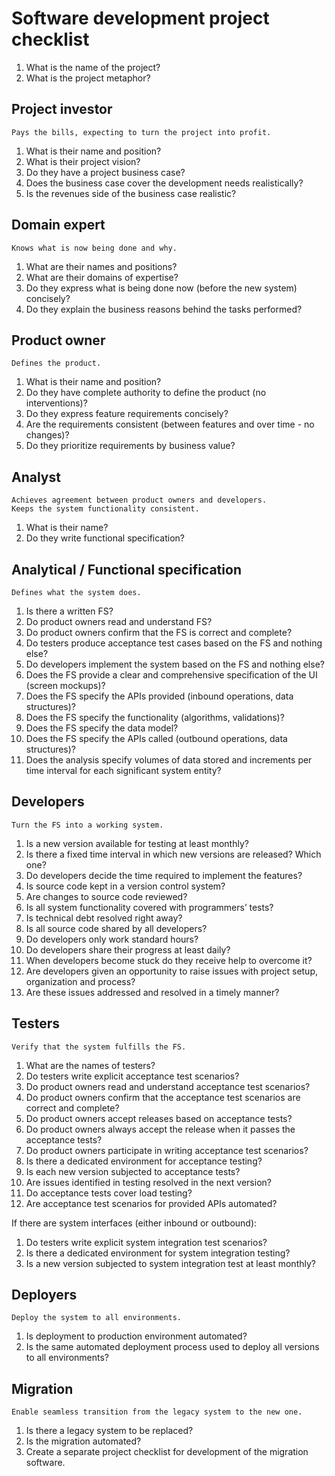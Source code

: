 # Software development project checklist

1. What is the name of the project?
1. What is the project metaphor?


## Project investor
`Pays the bills, expecting to turn the project into profit.`

1. What is their name and position?
1. What is their project vision?
1. Do they have a project business case?
1. Does the business case cover the development needs realistically?
1. Is the revenues side of the business case realistic?


## Domain expert
`Knows what is now being done and why.`

1. What are their names and positions?
1. What are their domains of expertise?
1. Do they express what is being done now (before the new system) concisely?
1. Do they explain the business reasons behind the tasks performed?


## Product owner
`Defines the product.`

1. What is their name and position?
1. Do they have complete authority to define the product (no interventions)?
1. Do they express feature requirements concisely?
1. Are the requirements consistent (between features and over time - no changes)?
1. Do they prioritize requirements by business value?


## Analyst
`Achieves agreement between product owners and developers.` \
`Keeps the system functionality consistent.`

1. What is their name?
1. Do they write functional specification?


## Analytical / Functional specification
`Defines what the system does.`

1. Is there a written FS?
1. Do product owners read and understand FS?
1. Do product owners confirm that the FS is correct and complete?
1. Do testers produce acceptance test cases based on the FS and nothing else?
1. Do developers implement the system based on the FS and nothing else?
1. Does the FS provide a clear and comprehensive specification of the UI (screen mockups)?
1. Does the FS specify the APIs provided (inbound operations, data structures)?
1. Does the FS specify the functionality (algorithms, validations)?
1. Does the FS specify the data model?
1. Does the FS specify the APIs called (outbound operations, data structures)?
1. Does the analysis specify volumes of data stored and increments per time interval for each significant system entity?


## Developers
`Turn the FS into a working system.`

1. Is a new version available for testing at least monthly?
1. Is there a fixed time interval in which new versions are released? Which one?
1. Do developers decide the time required to implement the features?
1. Is source code kept in a version control system?
1. Are changes to source code reviewed?
1. Is all system functionality covered with programmers’ tests?
1. Is technical debt resolved right away?
1. Is all source code shared by all developers?
1. Do developers only work standard hours?
1. Do developers share their progress at least daily?
1. When developers become stuck do they receive help to overcome it?
1. Are developers given an opportunity to raise issues with project setup, organization and process?
1. Are these issues addressed and resolved in a timely manner?


## Testers
`Verify that the system fulfills the FS.`

1. What are the names of testers?
1. Do testers write explicit acceptance test scenarios?
1. Do product owners read and understand acceptance test scenarios?
1. Do product owners confirm that the acceptance test scenarios are correct and complete?
1. Do product owners accept releases based on acceptance tests?
1. Do product owners always accept the release when it passes the acceptance tests?
1. Do product owners participate in writing acceptance test scenarios?
1. Is there a dedicated environment for acceptance testing?
1. Is each new version subjected to acceptance tests?
1. Are issues identified in testing resolved in the next version?
1. Do acceptance tests cover load testing?
1. Are acceptance test scenarios for provided APIs automated?

If there are system interfaces (either inbound or outbound):
1. Do testers write explicit system integration test scenarios?
1. Is there a dedicated environment for system integration testing?
1. Is a new version subjected to system integration test at least monthly?


## Deployers
`Deploy the system to all environments.`

1. Is deployment to production environment automated?
1. Is the same automated deployment process used to deploy all versions to all environments?


## Migration
`Enable seamless transition from the legacy system to the new one.`

1. Is there a legacy system to be replaced?
1. Is the migration automated?
1. Create a separate project checklist for development of the migration software.

